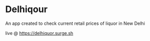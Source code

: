 # Delhiqour
An app created to check current retail prices of liquor in New Delhi

live @ https://delhiquor.surge.sh